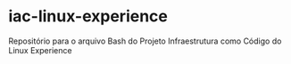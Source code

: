 # iac-linux-experience
Repositório para o arquivo Bash do Projeto Infraestrutura como Código do Linux Experience
